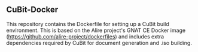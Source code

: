 ## CuBit-Docker

This repository contains the Dockerfile for setting up a CuBit build
environment. This is based on the Alire project's GNAT CE Docker image
(https://github.com/alire-project/dockerfiles) and includes extra dependencies
required by CuBit for document generation and .iso building.
